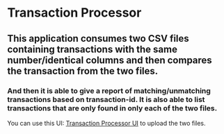 # Transaction Processor
## This application consumes two CSV files containing transactions with the same number/identical columns and then compares the transaction from the two files.
### And then it is able to give a report of matching/unmatching transactions based on transaction-id. It is also able to list transactions that are only found in only each of the two files.

You can use this UI: [Transaction Processor UI](https://transaction-processor.herokuapp.com/) to upload the two files.
